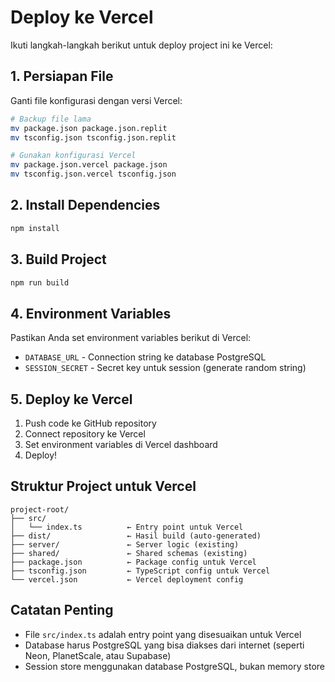 # Deploy ke Vercel

Ikuti langkah-langkah berikut untuk deploy project ini ke Vercel:

## 1. Persiapan File

Ganti file konfigurasi dengan versi Vercel:

```bash
# Backup file lama
mv package.json package.json.replit
mv tsconfig.json tsconfig.json.replit

# Gunakan konfigurasi Vercel
mv package.json.vercel package.json
mv tsconfig.json.vercel tsconfig.json
```

## 2. Install Dependencies

```bash
npm install
```

## 3. Build Project

```bash
npm run build
```

## 4. Environment Variables

Pastikan Anda set environment variables berikut di Vercel:

- `DATABASE_URL` - Connection string ke database PostgreSQL
- `SESSION_SECRET` - Secret key untuk session (generate random string)

## 5. Deploy ke Vercel

1. Push code ke GitHub repository
2. Connect repository ke Vercel
3. Set environment variables di Vercel dashboard
4. Deploy!

## Struktur Project untuk Vercel

```
project-root/
├── src/
│   └── index.ts          ← Entry point untuk Vercel
├── dist/                 ← Hasil build (auto-generated)
├── server/               ← Server logic (existing)
├── shared/               ← Shared schemas (existing)
├── package.json          ← Package config untuk Vercel
├── tsconfig.json         ← TypeScript config untuk Vercel
└── vercel.json           ← Vercel deployment config
```

## Catatan Penting

- File `src/index.ts` adalah entry point yang disesuaikan untuk Vercel
- Database harus PostgreSQL yang bisa diakses dari internet (seperti Neon, PlanetScale, atau Supabase)
- Session store menggunakan database PostgreSQL, bukan memory store